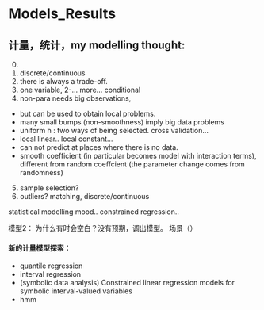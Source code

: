 # Models_Results

## 计量，统计，my modelling thought:

0. 
1. discrete/continuous
2. there is always a trade-off.
3. one variable, 2-... more... conditional
4. non-para needs big observations, 
  - but can be used to obtain local problems.
  - many small bumps (non-smoothness) imply big data problems
  - uniform h : two ways of being selected. cross validation... 
  - local linear.. local constant...
  - can not predict at places where there is no data.
  - smooth coefficient (in particular becomes model with interaction terms), different from random coeffcient (the parameter change comes from randomness)
5. sample selection?
6. outliers? matching, discrete/continuous

statistical modelling mood..
constrained regression..


模型2：
为什么有时会空白？没有预期，调出模型。
场景（）

#### 新的计量模型探索：
- quantile regression
- interval regression
- (symbolic data analysis) Constrained linear regression models for symbolic interval-valued variables 
- hmm
